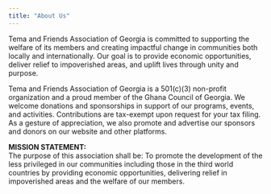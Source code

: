 ```yaml
---
title: "About Us"
---
```


Tema and Friends Association of Georgia is committed to supporting the welfare of its members and creating impactful change in communities both locally and internationally. Our goal is to provide economic opportunities, deliver relief to impoverished areas, and uplift lives through unity and purpose.

Tema and Friends Association of Georgia is a 501(c)(3) non-profit organization and a proud member of the Ghana Council of Georgia. We welcome donations and sponsorships in support of our programs, events, and activities. Contributions are tax-exempt upon request for your tax filing. As a gesture of appreciation, we also promote and advertise our sponsors and donors on our website and other platforms.

**MISSION STATEMENT:**  
The purpose of this association shall be: To promote the development of the less privileged in our communities including those in the third world countries by providing economic opportunities, delivering relief in impoverished areas and the welfare of our members.
